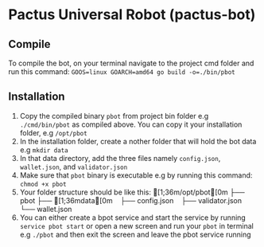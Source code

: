 # Pactus Universal Robot (pactus-bot)

## Compile
To compile the bot, on your terminal navigate to the project cmd folder and run this command: `GOOS=linux GOARCH=amd64 go build -o=./bin/pbot`

## Installation
1. Copy the compiled binary `pbot` from project bin folder e.g `./cmd/bin/pbot` as compiled above. You can copy it your installation folder, e.g `/opt/pbot`
2. In the installation folder, create a nother folder that will hold the bot data e.g `mkdir data`
3. In that data directory, add the three files namely `config.json`, `wallet.json`, and `validator.json`
4. Make sure that `pbot` binary is executable e.g by running this command: `chmod +x pbot`
5. Your folder structure should be like this:
        [1;36m/opt/pbot[0m
        ├── pbot
        ├── [1;36mdata[0m
           ├── config.json
           ├── validator.json
           └── wallet.json
6. You can either create a bpot service and start the service by running `service pbot start` or open a new screen and run your `pbot` in terminal e.g `./pbot` and then exit the screen and leave the pbot service running

